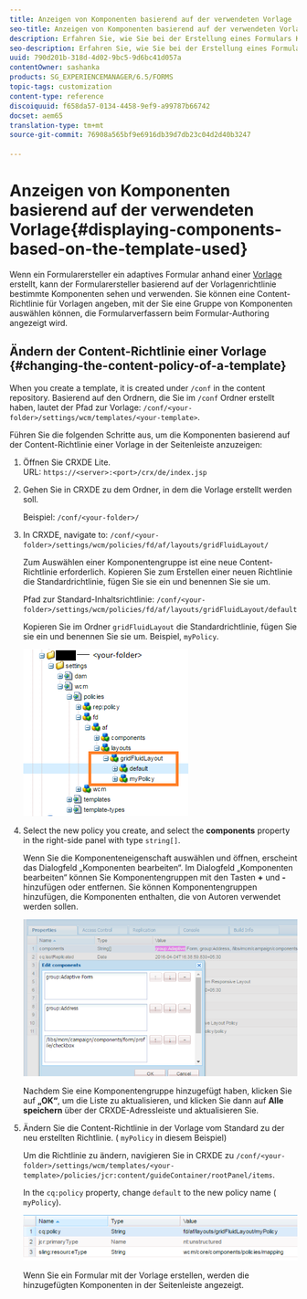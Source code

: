 ```yaml
---
title: Anzeigen von Komponenten basierend auf der verwendeten Vorlage
seo-title: Anzeigen von Komponenten basierend auf der verwendeten Vorlage
description: Erfahren Sie, wie Sie bei der Erstellung eines Formulars Komponenten in der Seitenleiste basierend auf der ausgewählten Vorlage aktivieren können.
seo-description: Erfahren Sie, wie Sie bei der Erstellung eines Formulars Komponenten in der Seitenleiste basierend auf der ausgewählten Vorlage aktivieren können.
uuid: 790d201b-318d-4d02-9bc5-9d6bc41d057a
contentOwner: sashanka
products: SG_EXPERIENCEMANAGER/6.5/FORMS
topic-tags: customization
content-type: reference
discoiquuid: f658da57-0134-4458-9ef9-a99787b66742
docset: aem65
translation-type: tm+mt
source-git-commit: 76908a565bf9e6916db39d7db23c04d2d40b3247

---
```



# Anzeigen von Komponenten basierend auf der verwendeten Vorlage{#displaying-components-based-on-the-template-used}

Wenn ein Formularersteller ein adaptives Formular anhand einer [Vorlage](../../forms/using/template-editor.md) erstellt, kann der Formularersteller basierend auf der Vorlagenrichtlinie bestimmte Komponenten sehen und verwenden. Sie können eine Content-Richtlinie für Vorlagen angeben, mit der Sie eine Gruppe von Komponenten auswählen können, die Formularverfassern beim Formular-Authoring angezeigt wird.

## Ändern der Content-Richtlinie einer Vorlage {#changing-the-content-policy-of-a-template}

When you create a template, it is created under `/conf` in the content repository. Basierend auf den Ordnern, die Sie im `/conf` Ordner erstellt haben, lautet der Pfad zur Vorlage: `/conf/<your-folder>/settings/wcm/templates/<your-template>`.

Führen Sie die folgenden Schritte aus, um die Komponenten basierend auf der Content-Richtlinie einer Vorlage in der Seitenleiste anzuzeigen:

1. Öffnen Sie CRXDE Lite.\
   URL: `https://<server>:<port>/crx/de/index.jsp`
1. Gehen Sie in CRXDE zu dem Ordner, in dem die Vorlage erstellt werden soll.

   Beispiel: `/conf/<your-folder>/`

1. In CRXDE, navigate to: `/conf/<your-folder>/settings/wcm/policies/fd/af/layouts/gridFluidLayout/`

   Zum Auswählen einer Komponentengruppe ist eine neue Content-Richtlinie erforderlich. Kopieren Sie zum Erstellen einer neuen Richtlinie die Standardrichtlinie, fügen Sie sie ein und benennen Sie sie um.

   Pfad zur Standard-Inhaltsrichtlinie: `/conf/<your-folder>/settings/wcm/policies/fd/af/layouts/gridFluidLayout/default`

   Kopieren Sie im Ordner `gridFluidLayout` die Standardrichtlinie, fügen Sie sie ein und benennen Sie sie um. Beispiel, `myPolicy`.

   ![Kopieren von Standardrichtlinien](assets/crx-default1.png)

1. Select the new policy you create, and select the **components** property in the right-side panel with type `string[]`.

   Wenn Sie die Komponenteneigenschaft auswählen und öffnen, erscheint das Dialogfeld „Komponenten bearbeiten“. Im Dialogfeld „Komponenten bearbeiten“ können Sie Komponentengruppen mit den Tasten **+** und **-** hinzufügen oder entfernen. Sie können Komponentengruppen hinzufügen, die Komponenten enthalten, die von Autoren verwendet werden sollen.

   ![Hinzufügen oder Entfernen von Komponenten in der Richtlinie](assets/add-components-list1.png)

   Nachdem Sie eine Komponentengruppe hinzugefügt haben, klicken Sie auf **„OK“**, um die Liste zu aktualisieren, und klicken Sie dann auf **Alle speichern** über der CRXDE-Adressleiste und aktualisieren Sie.

1. Ändern Sie die Content-Richtlinie in der Vorlage vom Standard zu der neu erstellten Richtlinie. ( `myPolicy` in diesem Beispiel)

   Um die Richtlinie zu ändern, navigieren Sie in CRXDE zu `/conf/<your-folder>/settings/wcm/templates/<your-template>/policies/jcr:content/guideContainer/rootPanel/items`.

   In the `cq:policy` property, change `default` to the new policy name ( `myPolicy`).

   ![Aktualisierte Content-Richtlinie für Vorlagen](assets/updated-policy.png)

   Wenn Sie ein Formular mit der Vorlage erstellen, werden die hinzugefügten Komponenten in der Seitenleiste angezeigt.

